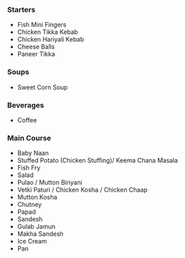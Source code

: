 ### Starters
- Fish Mini Fingers
- Chicken Tikka Kebab
- Chicken Hariyali Kebab
- Cheese Balls
- Paneer Tikka

### Soups
- Sweet Corn Soup

### Beverages
- Coffee

### Main Course
- Baby Naan
- Stuffed Potato (Chicken Stuffing)/ Keema Chana Masala
- Fish Fry 
- Salad
- Pulao / Mutton Biriyani
- Vetki Paturi / Chicken Kosha / Chicken Chaap
- Mutton Kosha
- Chutney
- Papad
- Sandesh
- Gulab Jamun
- Makha Sandesh
- Ice Cream
- Pan